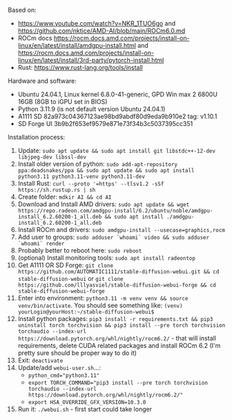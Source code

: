 Based on:
 - https://www.youtube.com/watch?v=NKR_1TUO6go and https://github.com/nktice/AMD-AI/blob/main/ROCm6.0.md
 - ROCm docs https://rocm.docs.amd.com/projects/install-on-linux/en/latest/install/amdgpu-install.html and https://rocm.docs.amd.com/projects/install-on-linux/en/latest/install/3rd-party/pytorch-install.html
 - Rust: https://www.rust-lang.org/tools/install

Hardware and software:
 - Ubuntu 24.04.1, Linux kernel 6.8.0-41-generic, GPD Win max 2 6800U 16GB (8GB to iGPU set in BIOS)
 - Python 3.11.9 (is not default version Ubuntu 24.04.1)
 - A1111 SD 82a973c04367123ae98bd9abdf80d9eda9b910e2 tag: v1.10.1
 - SD Forge UI 3b9b2f653ef9579e871e73f34b3c5037395cc351

Installation process:
1. Update: `sudo apt update && sudo apt install git libstdc++-12-dev libjpeg-dev libssl-dev`
2. Install older version of python: `sudo add-apt-repository ppa:deadsnakes/ppa && sudo apt update && sudo apt install python3.11 python3.11-venv python3.11-dev`
3. Install Rust: `curl --proto '=https' --tlsv1.2 -sSf https://sh.rustup.rs | sh`
4. Create folder: `mdkir AI && cd AI`
5. Download and Install AMD drivers: `sudo apt update && wget https://repo.radeon.com/amdgpu-install/6.2/ubuntu/noble/amdgpu-install_6.2.60200-1_all.deb && sudo apt install ./amdgpu-install_6.2.60200-1_all.deb`
6. Install ROCm and drivers: `sudo amdgpu-install --usecase=graphics,rocm`
7. Add user to groups: ```sudo adduser `whoami` video && sudo adduser `whoami` render```
8. Probably better to reboot here: `sudo reboot`
9. (optional) Install monitoring tools: `sudo apt install radeontop`
10. Get A1111 OR SD Forge: `git clone https://github.com/AUTOMATIC1111/stable-diffusion-webui.git && cd stable-diffusion-webui` or `git clone https://github.com/lllyasviel/stable-diffusion-webui-forge && cd stable-diffusion-webui-forge`
11. Enter into environment: `python3.11 -m venv venv && source venv/bin/activate`. You should see something like: `(venv) yourLogin@yourHost:~/stable-diffusion-webui$`
12. Install python packages: `pip3 install -r requirements.txt && pip3 uninstall torch torchvision && pip3 install --pre torch torchvision torchaudio --index-url https://download.pytorch.org/whl/nightly/rocm6.2/` - that will install requirements, delete CUDA related packages and install ROCm 6.2 (I'm pretty sure should be proper way to do it)
13. Exit: `deactivate`
14. Update/add `webui-user.sh`...:
    - `python_cmd="python3.11"`
    - `export TORCH_COMMAND="pip3 install --pre torch torchvision torchaudio --index-url https://download.pytorch.org/whl/nightly/rocm6.2/"`
    - `export HSA_OVERRIDE_GFX_VERSION=10.3.0`
15. Run it: `./webui.sh` - first start could take longer
